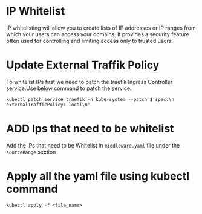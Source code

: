 # IP Whitelist

IP whitelisting will allow you to create lists of IP addresses or IP ranges from which your users can access your domains. It provides a security feature often used for controlling and limiting access only to trusted users.

# Update External Traffik Policy

To whitelist IPs first we need to patch the traefik Ingress Controller service.Use below command to patch the service.

`kubectl patch service traefik -n kube-system --patch $'spec:\n externalTrafficPolicy: local\n'`

# ADD Ips that need to be whitelist

Add the IPs that need to be Whitelist in `middleware.yaml` file under the `sourceRange` section

# Apply all the yaml file using kubectl command

`kubectl apply -f <file_name>`